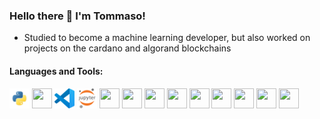 ### Hello there 👋   I'm Tommaso!

-  Studied to become a machine learning developer, but also worked on projects on the cardano and algorand blockchains


#### Languages and Tools:
<img height ="32" width="32" src="https://raw.githubusercontent.com/github/explore/80688e429a7d4ef2fca1e82350fe8e3517d3494d/topics/python/python.png"/>  <img height ="32" width="32" src="https://simpleicons.org/icons/linux.svg"/> <img height ="32" width="32" src="https://raw.githubusercontent.com/github/explore/80688e429a7d4ef2fca1e82350fe8e3517d3494d/topics/visual-studio-code/visual-studio-code.png"/>  <img height ="32" width="32" src="https://raw.githubusercontent.com/github/explore/80688e429a7d4ef2fca1e82350fe8e3517d3494d/topics/jupyter-notebook/jupyter-notebook.png"/>  <img height ="32" width="32" src="https://simpleicons.org/icons/googlecolab.svg"/>  <img height ="32" width="32" src="https://simpleicons.org/icons/anaconda.svg"/>  <img height ="32" width="32" src="https://simpleicons.org/icons/pytorch.svg"/> <img height ="32" width="32" src="https://simpleicons.org/icons/git.svg"/> <img height ="32" width="32" src="https://simpleicons.org/icons/numpy.svg"/> <img height ="32" width="32" src="https://simpleicons.org/icons/pandas.svg"/> <img height ="32" width="32" src="https://simpleicons.org/icons/scikit-learn.svg"/> <img height ="32" width="32" src="https://simpleicons.org/icons/twitch.svg"/> <img height ="32" width="32" src="https://simpleicons.org/icons/instagram.svg"/> 


  

<!--
**Frisayl/Frisayl** is a ✨ _special_ ✨ repository because its `README.md` (this file) appears on your GitHub profile.

Here are some ideas to get you started:

- 🔭 I’m currently working on ...
- 🌱 I’m currently learning ...
- 👯 I’m looking to collaborate on ...
- 🤔 I’m looking for help with ...
- 💬 Ask me about ...
- 📫 How to reach me: ...
- 😄 Pronouns: ...
- ⚡ Fun fact: ...
-->
